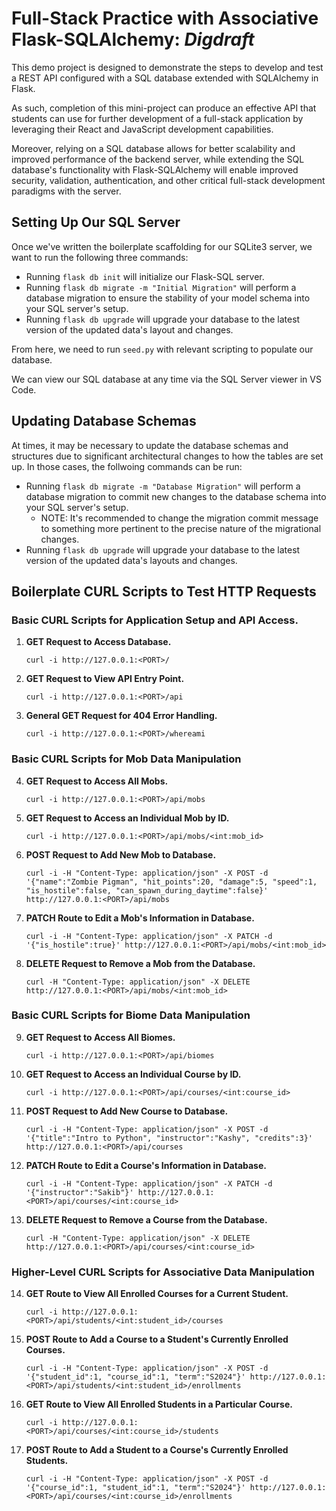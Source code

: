 # Full-Stack Practice with Associative Flask-SQLAlchemy: _Digdraft_

This demo project is designed to demonstrate the steps to develop and test a REST API configured with a SQL database extended with SQLAlchemy in Flask.

As such, completion of this mini-project can produce an effective API that students can use for further development of a full-stack application by leveraging their React and JavaScript development capabilities. 

Moreover, relying on a SQL database allows for better scalability and improved performance of the backend server, while extending the SQL database's functionality with Flask-SQLAlchemy will enable improved security, validation, authentication, and other critical full-stack development paradigms with the server. 

## Setting Up Our SQL Server

Once we've written the boilerplate scaffolding for our SQLite3 server, we want to run the following three commands:
- Running `flask db init` will initialize our Flask-SQL server.
- Running `flask db migrate -m "Initial Migration"` will perform a database migration to ensure the stability of your model schema into your SQL server's setup.
- Running `flask db upgrade` will upgrade your database to the latest version of the updated data's layout and changes.

From here, we need to run `seed.py` with relevant scripting to populate our database.

We can view our SQL database at any time via the SQL Server viewer in VS Code. 

## Updating Database Schemas

At times, it may be necessary to update the database schemas and structures due to significant architectural changes to how the tables are set up. In those cases, the follwoing commands can be run:
- Running `flask db migrate -m "Database Migration"` will perform a database migration to commit new changes to the database schema into your SQL server's setup. 
  - NOTE: It's recommended to change the migration commit message to something more pertinent to the precise nature of the migrational changes. 
- Running `flask db upgrade` will upgrade your database to the latest version of the updated data's layouts and changes.

## Boilerplate CURL Scripts to Test HTTP Requests

### Basic CURL Scripts for Application Setup and API Access.

1. **GET Request to Access Database.**
    ```
    curl -i http://127.0.0.1:<PORT>/
    ```

2. **GET Request to View API Entry Point.**
    ```
    curl -i http://127.0.0.1:<PORT>/api
    ```

3. **General GET Request for 404 Error Handling.**
    ```
    curl -i http://127.0.0.1:<PORT>/whereami
    ```

### Basic CURL Scripts for Mob Data Manipulation

4. **GET Request to Access All Mobs.**
    ```
    curl -i http://127.0.0.1:<PORT>/api/mobs
    ```

5. **GET Request to Access an Individual Mob by ID.**
    ```
    curl -i http://127.0.0.1:<PORT>/api/mobs/<int:mob_id>
    ```

6. **POST Request to Add New Mob to Database.**
    ```
    curl -i -H "Content-Type: application/json" -X POST -d '{"name":"Zombie Pigman", "hit_points":20, "damage":5, "speed":1, "is_hostile":false, "can_spawn_during_daytime":false}' http://127.0.0.1:<PORT>/api/mobs
    ```

7. **PATCH Route to Edit a Mob's Information in Database.**
    ```
    curl -i -H "Content-Type: application/json" -X PATCH -d '{"is_hostile":true}' http://127.0.0.1:<PORT>/api/mobs/<int:mob_id>
    ```

8. **DELETE Request to Remove a Mob from the Database.**
    ```
    curl -H "Content-Type: application/json" -X DELETE http://127.0.0.1:<PORT>/api/mobs/<int:mob_id>
    ```

### Basic CURL Scripts for Biome Data Manipulation

9. **GET Request to Access All Biomes.**
    ```
    curl -i http://127.0.0.1:<PORT>/api/biomes
    ```

10. **GET Request to Access an Individual Course by ID.**
    ```
    curl -i http://127.0.0.1:<PORT>/api/courses/<int:course_id>
    ```

11. **POST Request to Add New Course to Database.**
    ```
    curl -i -H "Content-Type: application/json" -X POST -d '{"title":"Intro to Python", "instructor":"Kashy", "credits":3}' http://127.0.0.1:<PORT>/api/courses
    ```

12. **PATCH Route to Edit a Course's Information in Database.**
    ```
    curl -i -H "Content-Type: application/json" -X PATCH -d '{"instructor":"Sakib"}' http://127.0.0.1:<PORT>/api/courses/<int:course_id>
    ```

13. **DELETE Request to Remove a Course from the Database.**
    ```
    curl -H "Content-Type: application/json" -X DELETE http://127.0.0.1:<PORT>/api/courses/<int:course_id>
    ```

### Higher-Level CURL Scripts for Associative Data Manipulation

14. **GET Route to View All Enrolled Courses for a Current Student.**
    ```
    curl -i http://127.0.0.1:<PORT>/api/students/<int:student_id>/courses
    ```

15. **POST Route to Add a Course to a Student's Currently Enrolled Courses.**
    ```
    curl -i -H "Content-Type: application/json" -X POST -d '{"student_id":1, "course_id":1, "term":"S2024"}' http://127.0.0.1:<PORT>/api/students/<int:student_id>/enrollments
    ```

16. **GET Route to View All Enrolled Students in a Particular Course.**
    ```
    curl -i http://127.0.0.1:<PORT>/api/courses/<int:course_id>/students
    ```

17. **POST Route to Add a Student to a Course's Currently Enrolled Students.**
    ```
    curl -i -H "Content-Type: application/json" -X POST -d '{"course_id":1, "student_id":1, "term":"S2024"}' http://127.0.0.1:<PORT>/api/courses/<int:course_id>/enrollments
    ```


